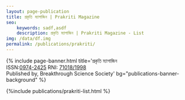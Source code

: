 ```yaml
---
layout: page-publication
title: প্রকৃতি ম্যাগাজিন | Prakriti Magazine
seo: 
    keywords: sadf,asdf
    description: প্রকৃতি ম্যাগাজিন | Prakriti Magazine - List
img: /data/df.img
permalink: /publications/prakriti/
---
```

{% include page-banner.html title='প্রকৃতি ম্যাগাজিন<br>ISSN:<a href="https://portal.issn.org/resource/ISSN/0974-2425" target="_blank">0974-2425</a> RNI: <a href="http://rni.nic.in/registerdtitle_search/registeredtitle_ser.aspx" target="_blank">71018/1998</a><br>Published by, Breakthrough Science Society' bg="publications-banner-background" %}


<div class="content-wrapper">
    <div class="content">
        {%include publications/prakriti-list.html %}
    </div>
</div>